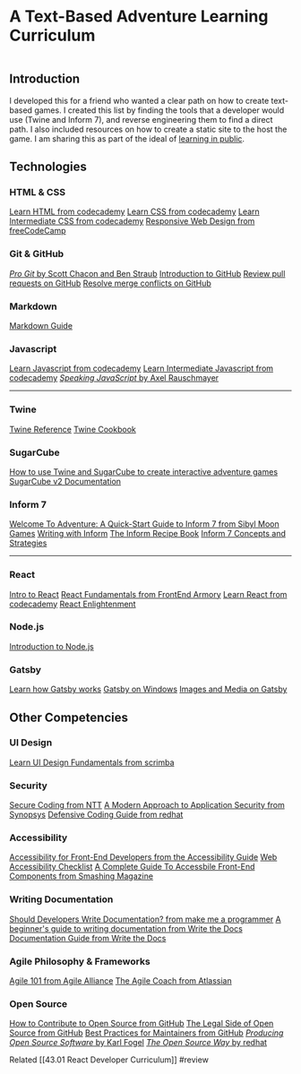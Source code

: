 # A Text-Based Adventure Learning Curriculum
```toc
```
## Introduction
I developed this for a friend who wanted a clear path on how to create text-based games. I created this list by finding the tools that a developer would use (Twine and Inform 7), and reverse engineering them to find a direct path. I also included resources on how to create a static site to the host the game. I am sharing this as part of the ideal of [learning in public](https://www.swyx.io/learn-in-public/).

## Technologies
### HTML & CSS
[Learn HTML from codecademy](https://www.codecademy.com/learn/learn-html)
[Learn CSS from codecademy](https://www.codecademy.com/learn/learn-css)
[Learn Intermediate CSS from codecademy](https://www.codecademy.com/learn/learn-intermediate-css)
[Responsive Web Design from freeCodeCamp](https://www.freecodecamp.org/learn/2022/responsive-web-design/)
### Git & GitHub
[*Pro Git* by Scott Chacon and Ben Straub](https://git-scm.com/book/en/v2)
[Introduction to GitHub](https://github.com/skills/introduction-to-github)
[Review pull requests on GitHub](https://github.com/skills/review-pull-requests)
[Resolve merge conflicts on GitHub](https://github.com/skills/resolve-merge-conflicts)
### Markdown
[Markdown Guide](https://www.markdownguide.org/)
### Javascript
[Learn Javascript from codecademy](https://www.codecademy.com/learn/introduction-to-javascript)
[Learn Intermediate Javascript from codecademy](https://www.codecademy.com/learn/learn-intermediate-javascript)
[*Speaking JavaScript* by Axel Rauschmayer](http://speakingjs.com/es5/)

---
### Twine
[Twine Reference](https://twinery.org/reference/en/)
[Twine Cookbook](https://twinery.org/cookbook/)
### SugarCube
[How to use Twine and SugarCube to create interactive adventure games](https://opensource.com/article/18/2/twine-gaming)
[SugarCube v2 Documentation](https://www.motoslave.net/sugarcube/2/docs/)
### Inform 7
[Welcome To Adventure: A Quick-Start Guide to Inform 7 from Sibyl Moon Games](http://www.sibylmoon.com/welcome-to-adventure/)
[Writing with Inform](http://inform7.com/book/WI_1_1.html)
[The Inform Recipe Book](http://inform7.com/book/RB_1_1.html)
[Inform 7 Concepts and Strategies](https://catn.decontextualize.com/inform7/)

---
### React
[Intro to React](https://reactjs.org/tutorial/tutorial.html)
[React Fundamentals from FrontEnd Armory](https://frontarm.com/courses/react-fundamentals/)
[Learn React from codecademy](https://www.codecademy.com/learn/react-101)
[React Enlightenment](https://www.reactenlightenment.com/)
### Node.js
[Introduction to Node.js](https://nodejs.dev/learn)
### Gatsby
[Learn how Gatsby works](https://www.gatsbyjs.com/docs/tutorial/)
[Gatsby on Windows](https://www.gatsbyjs.com/docs/how-to/local-development/gatsby-on-windows/)
[Images and Media on Gatsby](https://www.gatsbyjs.com/docs/how-to/images-and-media/)

## Other Competencies
### UI Design
[Learn UI Design Fundamentals from scrimba](https://scrimba.com/learn/design)
### Security
[Secure Coding from NTT](https://www.whitehatsec.com/glossary/content/secure-coding)
[A Modern Approach to Application Security from Synopsys](https://info.whitehatsec.com/webinar-modern-approach-to-appsec.html)
[Defensive Coding Guide from redhat](http://redhat-crypto.gitlab.io/defensive-coding-guide/#_specific_programming_tasks)
### Accessibility
[Accessibility for Front-End Developers from the Accessibility Guide](https://accessibility.digital.gov/front-end/getting-started/)
[Web Accessibility Checklist](https://webaccessibilitychecklist.com/)
[A Complete Guide To Accessbile Front-End Components from Smashing Magazine](https://www.smashingmagazine.com/2021/03/complete-guide-accessible-front-end-components/)
### Writing Documentation
[Should Developers Write Documentation? from make me a programmer](https://makemeaprogrammer.com/should-developers-write-documentation-yes-and-heres-why/)
[A beginner's guide to writing documentation from Write the Docs](https://www.writethedocs.org/guide/writing/beginners-guide-to-docs/)
[Documentation Guide from Write the Docs](https://www.writethedocs.org/guide/)
### Agile Philosophy & Frameworks
[Agile 101 from Agile Alliance](https://www.agilealliance.org/agile101/)
[The Agile Coach from Atlassian](https://www.atlassian.com/agile)
### Open Source
[How to Contribute to Open Source from GitHub](https://opensource.guide/how-to-contribute/)
[The Legal Side of Open Source from GitHub](https://opensource.guide/legal/)
[Best Practices for Maintainers from GitHub](https://opensource.guide/best-practices/)
[*Producing Open Source Software* by Karl Fogel](https://producingoss.com/)
[*The Open Source Way* by redhat](https://www.theopensourceway.org/book/)

Related [[43.01 React Developer Curriculum]]
#review 
